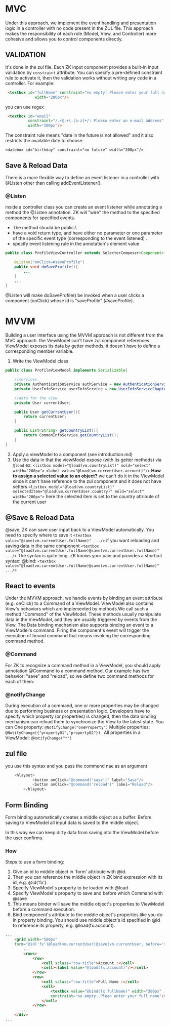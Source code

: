 # MVC 
Under this approach, we implement the event handling and presentation logic in a controller with no code present in the 
ZUL file. This approach makes the responsibility of each role (Model, View, and Controller) more cohesive and allows you 
to control components directly.  

## VALIDATION
It's done in the zul file. Each ZK input component provides a built-in input validation by `constraint` attribute. You can specify a pre-defined 
constraint rule to activate it, then the validation works without writing any code in a controller. For example:
````html
 <textbox id="fullName" constraint="no empty: Please enter your full name"
             width="200px"/>
````
you can use regex
````html
 <textbox id="email"
          constraint="/.+@.+\.[a-z]+/: Please enter an e-mail address"
          width="200px"/>
````
The constraint rule means "date in the future is not allowed" and it also restricts the available
date to choose.

`<datebox id="birthday" constraint="no future" width="200px"/>`

## Save & Reload Data
There is a more flexible way to define an event listener in a controller with @Listen other than calling addEventListener().

### @Listen
inside a controller class you can create an event listener while annotating a method the @Listen annotation.  ZK will "wire" the
method to the specified components for specified events.  
+ The method should be public.\
+ have a void return type, and have either no parameter or one parameter of the specific event type (corresponding to the event listened) . 
+  specify event listening rule in the annotation's element value
````java
public class ProfileViewController extends SelectorComposer<Component>{

    @Listen("onClick=#saveProfile")
    public void doSaveProfile(){
        ...
    }
    ...
}
````
@Listen will make doSaveProfile() be invoked when a user clicks a component (onClick) whose id is "saveProfile" (#saveProfile).
# MVVM
Building a user interface using the MVVM approach is not different from the MVC approach.
the ViewModel can't have zul component references. ViewModel exposes its data by getter methods, it doesn't have to define
a corresponding member variable. 
1. Write the ViewModel class
````java
public class ProfileViewModel implements Serializable{

    //services
    private AuthenticationService authService = new AuthenticationServiceChapter3Impl();
    private UserInfoService userInfoService = new UserInfoServiceChapter3Impl();

    //data for the view
    private User currentUser;

    public User getCurrentUser(){
        return currentUser;
    }

    public List<String> getCountryList(){
        return CommonInfoService.getCountryList();
    }
}
````
2. Apply a viewModel to a component (see introduction.md)
3. Use the data in that the viewModel expose (with its getter methods) via `@load`
ex: 
`<listbox model="@load(vm.countryList)" mold="select" width="200px">`
`<label value="@load(vm.currentUser.account)"/>`
**How to assign a selected value to an object?**
 we can't do it in the ViewModel since it can't have reference to the zul component and it does not have setters
`<listbox model="@load(vm.countryList)" selectedItem="@load(vm.currentUser.country)" mold="select" width="200px">`
here the selected item is set to the country attribute of the current user

## @Save & Reload Data
@save, ZK can save user input back to a ViewModel automatically. You need to specify where to save it
`<textbox value="@save(vm.currentUser.fullName)" .../>`
if you want reloading and saving data in the same component
`<textbox value="@load(vm.currentUser.fullName)@save(vm.currentUser.fullName)" .../>`
The syntax is quite long. ZK knows your pain and provides a shortcut syntax: @bind:
`<textbox value="@load(vm.currentUser.fullName)@save(vm.currentUser.fullName)" .../>`

## React to events
Under the MVVM approach, we handle events by binding an event attribute (e.g. onClick) to a Command of a ViewModel.
ViewModel also contains View's behaviors which are implemented by methods.We call such a method "Command" of the ViewModel.
These methods usually manipulate data in the ViewModel, and they are usually triggered by events from the View. 
The Data binding mechanism also supports binding an event to a ViewModel's command. 
Firing the component's event will trigger the execution of bound command that means invoking the corresponding command method.

### @Command
For ZK to recognize a command method in a ViewModel, you should apply annotation @Command to a command method.
Our example has two behavior: "save" and "reload", so we define two command methods for each of them:

### @notifyChange
During execution of a command, one or more properties may be changed due to performing business or presentation logic.
Developers have to specify which property (or properties) is changed, then the data binding mechanism can reload them
to synchronize the View to the latest state. You can
One property:
`@NotifyChange("oneProperty")`
Multiple properties:
`@NotifyChange({"property01","property02"})
`
All properties in a ViewModel:
`@NotifyChange("*")
`
## zul file
you use this syntax and you pass the commend nae as an argument
````java
    <hlayout>
            <button onClick="@command('save')" label="Save"/>
            <button onClick="@command('reload')" label="Reload"/>
        </hlayout>
````
## Form Binding
Form binding automatically creates a middle object as a buffer. 
Before saving to ViewModel all input data is saved to the middle object.


In this way we can keep dirty data from saving into the ViewModel before the user confirms.
### How 
Steps to use a form binding:
1.  Give an id to middle object in 'form' attribute with @id.
2. Then you can reference the middle object in ZK bind expression with its id, e.g. @id('fx').
3. Specify ViewModel's property to be loaded with @load
4. Specify ViewModel's property to save and before which Command with @save
5. This means binder will save the middle object's properties to ViewModel before a command execution.
6. Bind component's attribute to the middle object's properties like you do in property binding.
You should use middle object's id specified in @id to reference its property, e.g. @load(fx.account).

````html
...
    <grid width="500px"
    form="@id('fx')@load(vm.currentUser)@save(vm.currentUser, before='save')">
        ...
        <rows>
            <row>
                <cell sclass="row-title">Account :</cell>
                <cell><label value="@load(fx.account)"/></cell>
            </row>
            <row>
                <cell sclass="row-title">Full Name :</cell>
                <cell>
                    <textbox value="@bind(fx.fullName)" width="200px"
                    constraint="no empty: Plean enter your full name"/>
                </cell>
            </row>
      ....
    </div>
...

````
